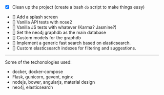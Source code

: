 
- [x] Clean up the project (create a bash `do` script to make things easy)
- [] Add a splash screen
- [] Vanilla API tests with nose2
- [] Vanilla JS tests with whatever (Karma? Jasmine?)
- [] Set the neo4j graphdb as the main database
- [] Custom models for the graphdb
- [] Implement a generic fast search based on elasticsearch. 
- [] Custom elasticsearch indexes for filtering and suggestions.

---

Some of the techonologies used:

- docker, docker-compose
- Flask, gunicorn, gevent, nginx
- nodejs, bower, angularjs, material design
- neo4j, elasticsearch
